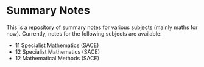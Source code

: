 # Summary Notes

This is a repository of summary notes for various subjects (mainly maths for now). Currently, notes for the following subjects are available:
- 11 Specialist Mathematics (SACE)
- 12 Specialist Mathematics (SACE)
- 12 Mathematical Methods (SACE)
